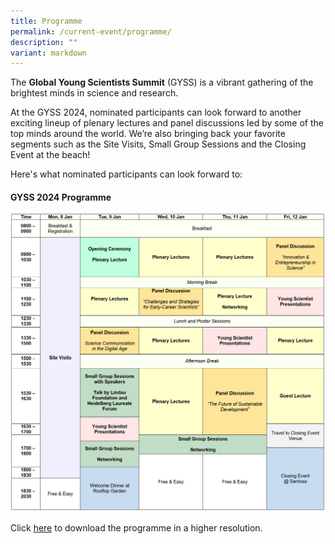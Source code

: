 ```yaml
---
title: Programme
permalink: /current-event/programme/
description: ""
variant: markdown
---
```

The **Global Young Scientists Summit** (GYSS) is a vibrant gathering of the brightest minds in science and research.

At the GYSS 2024, nominated participants can look forward to another exciting lineup of plenary lectures and panel discussions led by some of the top minds around the world. We’re also bringing back your favorite segments such as the Site Visits, Small Group Sessions and the Closing Event at the beach!

Here's what nominated participants can look forward to:

#### **GYSS 2024 Programme** ####

<img width="800" src="/images/GYSS%202024/Programme.png">


Click [here](/images/GYSS%202024/Programme.png) to download the programme in a higher resolution.